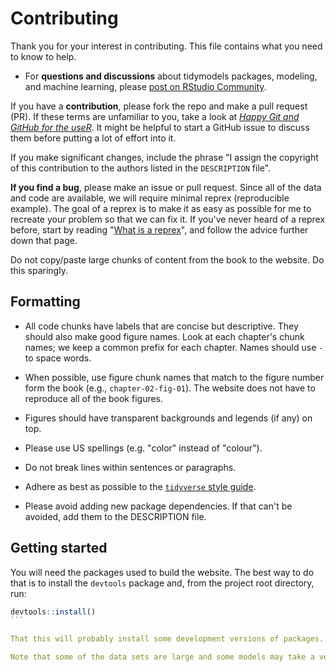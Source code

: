# Contributing

Thank you for your interest in contributing. This file contains what you need to know to help. 

- For __questions and discussions__ about tidymodels packages, modeling, and machine learning, please [post on RStudio Community](https://rstd.io/tidymodels-community).

If you have a __contribution__, please fork the repo and make a pull request (PR). If these terms are unfamiliar to you, take a look at [_Happy Git and GitHub for the useR_](https://happygitwithr.com/). It might be helpful to start a GitHub issue to discuss them before putting a lot of effort into it. 

If you make significant changes, include the phrase "I assign the copyright of this contribution to the authors listed in the `DESCRIPTION` file".

__If you find a bug__, please make an issue or pull request. Since all of the data and code are available, we will require minimal reprex (reproducible example). The goal of a reprex is to make it as easy as possible for me to recreate your problem so that we can fix it. If you've never heard of a reprex before, start by reading "[What is a reprex](https://github.com/tidyverse/reprex#what-is-a-reprex)", and follow the advice further down that page. 

Do not copy/paste large chunks of content from the book to the website. Do this sparingly. 

## Formatting

 * All code chunks have labels that are concise but descriptive. They should also make good figure names. Look at each chapter's chunk names; we keep a common prefix for each chapter. Names should use `-` to space words.

 * When possible, use figure chunk names that match to the figure number form the book (e.g., `chapter-02-fig-01`). The website does not have to reproduce all of the book figures. 

 * Figures should have transparent backgrounds and legends (if any) on top.

 * Please use US spellings (e.g. "color" instead of "colour"). 

 * Do not break lines within sentences or paragraphs. 

 * Adhere as best as possible to the [`tidyverse` style guide](https://style.tidyverse.org/). 

 * Please avoid adding new package dependencies. If that can't be avoided, add them to the DESCRIPTION file. 

## Getting started

You will need the packages used to build the website. The best way to do that is to install the `devtools` package and, from the project root directory, run:

```r
devtools::install()
​```

That this will probably install some development versions of packages. 

Note that some of the data sets are large and some models may take a very long time to run. 
